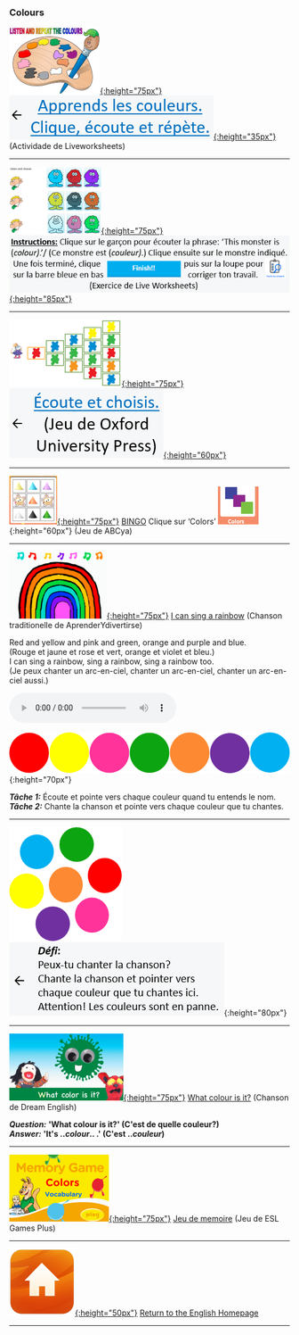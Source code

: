 ### Colours

[![lvwkcol1](/images/lvwkcol1.PNG){:height="75px"}](https://www.liveworksheets.com/worksheets/en/English_as_a_Second_Language_(ESL)/Colours/Listen_and_Repeat_the_colours_vg3506tj) [![lvwkcol1bfr](/images/lvwkcol1bfr.PNG){:height="35px"}](https://www.liveworksheets.com/worksheets/en/English_as_a_Second_Language_(ESL)/Colours/Listen_and_Repeat_the_colours_vg3506tj) (Actividade de Liveworksheets)  

***

[![lvwkcol2](/images/lvwkcol2.PNG){:height="75px"}](https://www.liveworksheets.com/worksheets/en/English_as_a_Second_Language_(ESL)/Colours/Colours_eh11544nn) [![lvwkcol2bfr](/images/lvwkcol2bfr.PNG){:height="85px"}](https://www.liveworksheets.com/worksheets/en/English_as_a_Second_Language_(ESL)/Colours/Colours_eh11544nn)  

***  

[![oupcol](/images/oupcol.PNG){:height="75px"}](https://elt.oup.com/student/happyhouse/level2/games_02/games_02_02/games_unit02_02?cc=tr&selLanguage=en) [![oupcolbfr](/images/oupcolbfr.PNG){:height="60px"}](https://elt.oup.com/student/happyhouse/level2/games_02/games_02_02/games_unit02_02?cc=tr&selLanguage=en)  

***  

[![cobi](/images/cobi.PNG){:height="75px"}](http://www.abcya.com/shapes_colors_bingo.htm) [BINGO](http://www.abcya.com/shapes_colors_bingo.htm) Clique sur ‘Colors’ ![cobi2](/images/cobi2.PNG){:height="60px"} (Jeu de ABCya)    

***

[![rainb](/images/rainb.png){:height="75px"}](https://www.youtube.com/watch?v=y7nE4ADGaOc?start=0&end=33) [I can sing a rainbow](https://www.youtube.com/watch?v=y7nE4ADGaOc?start=0&end=33) (Chanson  traditionelle de AprenderYdivertirse)  

Red and yellow and pink and green, orange and purple and blue.  
(Rouge et jaune et rose et vert, orange et violet et bleu.)   
I can sing a rainbow, sing a rainbow, sing a rainbow too.  
(Je peux chanter un arc-en-ciel, chanter un arc-en-ciel, chanter un arc-en-ciel aussi.)  

<!--![listen](/images/listen.png){:height="35px"} + ![sing](/sing.PNG){:height="35px"}:-->
<audio src="audio/V1s2.m4a" controls preload></audio>  

![colballtr](/images/colballtr.png){:height="70px"} 

***Tâche 1:*** Écoute et pointe vers chaque couleur quand tu entends le nom.  
***Tâche 2:*** Chante la chanson et pointe vers chaque couleur que tu chantes.  

***  

![colmix](/images/colmix.png) ![rainbbfr](/images/rainbbfr.PNG){:height="80px"}

***  

[![dewc](/images/dewc.png){:height="75px"}](https://www.youtube.com/watch?v=YyFLBTTAbSE) [What colour is it?](https://www.youtube.com/watch?v=YyFLBTTAbSE) (Chanson de Dream English)  

***Question:*** **'What colour is it?' (C'est de quelle couleur?)**  
***Answer:*** **'It's ..*colour*.. .' (C'est ..*couleur*)**

***  

[![meco](/images/meco.PNG){:height="75px"}](https://www.eslgamesplus.com/colors-vocabulary-esl-memory-game/) [Jeu de memoire](https://www.eslgamesplus.com/colors-vocabulary-esl-memory-game/) (Jeu de ESL Games Plus)    

<!--#### ![sing](/images/sing.png){:height="40px"} [Song/Canção](https://english-homework.github.io/KidooLand/Colours_A_song)
#### ![silh_game](/images/silh_game.jpg){:height="40px"} [Games/Jogos](https://english-homework.github.io/KidooLand/Colours_A_g)-->

***
[![home](/images/home.png){:height="50px"}](https://english-homework.github.io/KidooLand) [Return to the English Homepage](https://english-homework.github.io/KidooLand)

***
